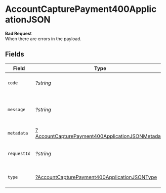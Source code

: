 # AccountCapturePayment400ApplicationJSON

**Bad Request**\
When there are errors in the payload.



## Fields

| Field                                                                                                                          | Type                                                                                                                           | Required                                                                                                                       | Description                                                                                                                    | Example                                                                                                                        |
| ------------------------------------------------------------------------------------------------------------------------------ | ------------------------------------------------------------------------------------------------------------------------------ | ------------------------------------------------------------------------------------------------------------------------------ | ------------------------------------------------------------------------------------------------------------------------------ | ------------------------------------------------------------------------------------------------------------------------------ |
| `code`                                                                                                                         | *?string*                                                                                                                      | :heavy_minus_sign:                                                                                                             | Code of the validation error.                                                                                                  | payments-validation-error                                                                                                      |
| `message`                                                                                                                      | *?string*                                                                                                                      | :heavy_minus_sign:                                                                                                             | Message explaining the validation error.                                                                                       | Failed to creating secondary transaction                                                                                       |
| `metadata`                                                                                                                     | [?AccountCapturePayment400ApplicationJSONMetadata](../../models/operations/AccountCapturePayment400ApplicationJSONMetadata.md) | :heavy_minus_sign:                                                                                                             | N/A                                                                                                                            |                                                                                                                                |
| `requestId`                                                                                                                    | *?string*                                                                                                                      | :heavy_minus_sign:                                                                                                             | Request identifier in UUID format.                                                                                             | bcc78633-cd09-4e7d-8f3b-d593fdc1439c                                                                                           |
| `type`                                                                                                                         | [?AccountCapturePayment400ApplicationJSONType](../../models/operations/AccountCapturePayment400ApplicationJSONType.md)         | :heavy_minus_sign:                                                                                                             | Type of the validation error.                                                                                                  | api-error                                                                                                                      |